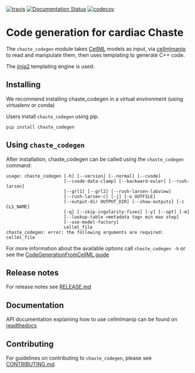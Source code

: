 [![travis](https://travis-ci.com/ModellingWebLab/chaste-codegen.svg?branch=master)](https://travis-ci.com/ModellingWebLab/chaste-codegen) [![Documentation Status](https://readthedocs.org/projects/chaste-codegen/badge/?version=latest)](https://chaste-codegen.readthedocs.io/en/latest/?badge=latest) [![codecov](https://codecov.io/gh/ModellingWebLab/chaste-codegen/branch/master/graph/badge.svg)](https://codecov.io/gh/ModellingWebLab/chaste-codegen)

# Code generation for cardiac Chaste

The `chaste_codegen` module takes [CellML](https://www.cellml.org/) models as input, via [cellmlmanip](https://github.com/ModellingWebLab/cellmlmanip) to read and manipulate them, then uses templating to generate C++ code.

The [jinja2](http://jinja.pocoo.org/) templating engine is used.

## Installing 
We recommend installing chaste_codegen in a virtual environment (using virtualenv or conda)

Users install `chaste_codegen` using pip.

```
pip install chaste_codegen
```

## Using `chaste_codegen`
After installation, chaste_codegen can be called using the `chaste_codegen` command:
```
usage: chaste_codegen [-h] [--version] [--normal] [--cvode]
                      [--cvode-data-clamp] [--backward-euler] [--rush-larsen]
                      [--grl1] [--grl2] [--rush-larsen-labview]
                      [--rush-larsen-c] [-j] [-o OUTFILE]
                      [--output-dir OUTPUT_DIR] [--show-outputs] [-c CLS_NAME]
                      [-q] [--skip-ingularity-fixes] [-y] [--opt] [-m]
                      [--lookup-table <metadata tag> min max step]
                      [--use-model-factory]
                      cellml_file
chaste_codegen: error: the following arguments are required: cellml_file

```

For more information about the available options call
`chaste_codegen -h` or see the [CodeGenerationFromCellML guide](https://chaste.cs.ox.ac.uk/trac/wiki/ChasteGuides/CodeGenerationFromCellML) 


## Release notes
For release notes see [RELEASE.md](./RELEASE.md)


## Documentation
API documentation explaining how to use cellmlmanip can be found on [readthedocs](https://chaste-codegen.readthedocs.io/en/latest/)


## Contributing
For guidelines on contributing to `chaste_codegen`, please see [CONTRIBUTING.md](CONTRIBUTING.md).
